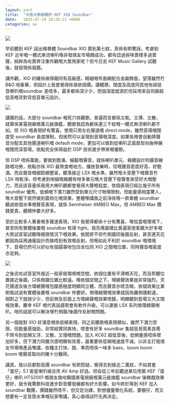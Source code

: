 ```yaml
---
layout: post
title:  "令我大跌眼鏡的 KEF XIO Soundbar"
date:   2025-07-19 19:28:13 +0800
categories: av
---
```

![](https://pub-8c1ddb5aa2ec46d28f40b4295cf14b39.r2.dev/2025/08/dfabbab4ea9607fcac9c6dfb72489fa7.jpeg)

早前聽到 KEF 話出條單體 Soundbar XIO 賣到萬七蚊，真係有啲驚訝。考慮到 KEF 近年嘅一體式串流喇叭喺非發燒友市場頗成功，都有諗過係咪賣樣多過賣聲，純粹為咗賣畀注重外觀嘅大眾用家呢？但今日去 KEF Music Gallery 試聽後，就發現係我錯。

講外觀，XIO 的確係做得靚同有高級感，精細嘅布面網配合金屬飾面，望落雖然冇 B&O 咁豪華，但設計上我會覺得係值依個價。講體積，闊度及高度同其他有超低音喇叭嘅soundbar 差唔多，最多都係深少少，而個深度就源於佢採用來自同廠超低音嘅背對背低音單元設計。

![](https://pub-8c1ddb5aa2ec46d28f40b4295cf14b39.r2.dev/2025/08/43ccaed166c66e0392e1f35f4fba9b90.jpeg)

講聲的話，大部分 soundbar 嘅死穴係聽歌，普遍而言都係又乾、又薄、又散，就算係某電視廠嘅萬元級旗艦，聽歌我認為都係連三千蚊嘅一體式串流喇叭都不如。但 XIO 嘅表現好有驚喜，使用只用左右聲道嘅 direct mode，雖然音場嘅闊度受 soundbar 長度限制，但居然可以呈現到音場嘅深度。如果係用會自動將聲音分配去其他聲道喇叭嘅 default mode，更加可以做到從喇叭正面扇型向後伸展嘅闊而深音場，依點完全係得益於 DSP 技術進步帶來嘅優勢。

但 DSP 唔係萬能，要做到飽滿、細膩嘅聲音，就係喇叭單元、箱體設計同擴音線路嘅功勞，依點亦係 XIO 最煞食嘅地方。播放音樂時，佢嘅聲音密度好高、好飽滿，而且聲音嘅細節頗豐富，聽落接近 LSX 嘅水準。雖然喺大音壓下嘅聲音冇 LSX 咁乾淨，但考慮到咁細嘅箱體有咁多單元喺大音壓下發聲會承受好大嘅壓力，而且該音量係我用大喇叭聽都會覺得大聲嘅程度，依個表現已經比幾乎所有 soundbar 優秀。低頻嘅下潛力雖然受到單元尺寸物理限制，但能量感相當驚人，喺大音壓下居然做到震梳化嘅效果。整體嚟講我之前淨係喺一款單體 soundbar 聽過依個水準嘅聲音表現，就係 Sennheiser AMBEO Max，但 AMBEO Max 價錢更貴，體積仲要大好多。

至於比較多人著重嘅多聲道表現，XIO 我覺得都係十分有驚喜，喺恰當嘅環境下，甚至同有實體後置嘅 soundbar 有得 fight。我先喺面積比普遍家居客廳大好多嘅大房試音室試聽喺極限情況下嘅效果。依間房不但冇側牆同後牆反射，甚至連天花都因為採用通窿設計而做唔到有效嘅反射。但喺如此不利於 soundbar 嘅環境下，音場仍然可以好似有個圓罩咁包住坐位同 XIO 之間嘅位置，同時聲音嘅密度亦足夠。

![](https://pub-8c1ddb5aa2ec46d28f40b4295cf14b39.r2.dev/2025/08/2ccc56cc4bf2bb1f9d5ba1a905ac3680.jpeg)

之後去咗試音室外接近一般家居環境嘅空間，依個位置有平滑嘅天花，而且聆聽位置接近後牆，只係側牆位置比較遠。喺依個空間之下，環繞聲效果就非常強烈。天花聲道及後方環繞聲嘅包圍感極度明顯同立體，而且聲音亦唔含糊，依個效果比某啲我試過有實體後置嘅 soundbar 仲要好。側環繞聲嘅效果就因為離側牆較遠，相對之下就弱少少，但前側及前面上方環繞聲嘅效果唔錯，明顯聽到音場又大又闊嘅效果。慶幸 KEF 嘅代表話遲啲會有軟件升級，可以連接 LSX 系列做環繞聲喇叭，咁的話就可以解決埋冇側牆/後牆作反射嘅問題。

另一個我對 XIO 好滿意嘅係低頻表現，同之前聽歌嘅表現類似，雖然下潛力受限，但能量感強勁，非常結實同爽快，唔會有好多 soundbar 隻超低音質素良莠不齊令到低頻又浮、又散、又慢嘅問題。加入 KC62 超低音後，低頻量感唔係增加好多，但下潛力同層次感明顯有改善，最重要係低頻嘅速度不減，以非主打發燒友市場嘅產品嚟講，依種主打快、狠、準而唔係一味多 bass、boom boom boom 嘅聲音取向的確十分難得。

講真，我以前都對高價 soundbar 有啲質疑，覺得去到接近二萬蚊，不如買套「蛋仔」5.1 衛星喇叭組合夾 AV Amp 好過。但自從三年前聽過某位用緊 KEF「蛋仔」喇叭 HTS2001 嘅朋友換咗韓國某電視廠嘅萬元級旗艦 soundbar 後睇戲效果更好，就令我驚歎科技進步對音響發展都有好大影響。如今終於等到 KEF 加入 soundbar 戰團，價錢雖然唔平，但交足功課，對想儘量簡化系統，要靚仔，而又想要有一定音質水準嘅玩家嚟講，真心值得試吓先再決定。